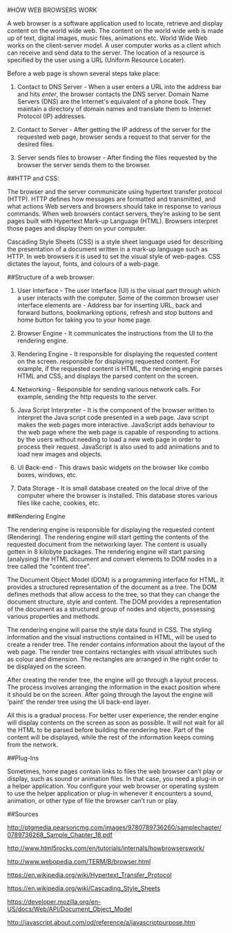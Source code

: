 #HOW WEB BROWSERS WORK



A web browser is a software application used to locate, retrieve and display content on the   world wide web. The content on the world wide web is made up of text, digital images, music files, animations etc. World Wide Web works on the client-server model. A user computer works as a client which can receive and send data to the server. The location of a resource is specified by the user using a URL (Uniform Resource Locater).



Before a web page is shown several steps take place:

1. Contact to DNS Server - When a user enters a URL into the address bar and
hits *enter*, the browser contacts the DNS server. Domain Name Servers (DNS) are the Internet's equivalent of a phone book. They maintain a directory of domain names and translate them to Internet Protocol (IP) addresses.

2. Contact to Server - After getting the IP address of the server for the requested web page, browser sends a request to that server for the desired files.

3. Server sends files to browser - After finding the files requested by the browser the server sends them to the browser.




##HTTP and CSS:

The browser and the server communicate using hypertext transfer protocol (HTTP).  HTTP defines how messages are formatted and transmitted, and what actions Web servers and browsers should take in response to various commands. When web browsers contact servers, they’re asking to be sent pages built with Hypertext Mark-up Language (HTML). Browsers interpret those pages and display them on your computer.


Cascading Style Sheets (CSS) is a style sheet language used for describing the presentation of a document written in a mark-up language such as HTTP. In web browsers it is used to set the visual style of web-pages. CSS dictates the layout, fonts, and colours of a web-page.

##Structure of a web browser:

1. User Interface - The user interface (UI) is the visual part through which a user interacts with the computer. Some of the common browser user interface elements are - Address bar for inserting URL, back and forward buttons, bookmarking options, refresh and stop buttons and home button for taking you to your home page.

2. Browser Engine - It communicates the instructions from the UI to the   rendering engine.

3. Rendering Engine - It responsible for displaying the requested content on the screen. responsible for displaying requested content. For example, if the requested content is HTML, the rendering engine parses HTML and CSS, and displays the parsed content on the screen.

4. Networking - Responsible for sending various network calls. For example, sending the http requests to the server.

5. Java Script Interpreter - It is the component of the browser written to interpret the Java script code presented in a web page. Java script makes the web pages more interactive. JavaScript adds behaviour to the web page where the web page is capable of responding to actions by the users without needing to load a new web page in order to process their request. JavaScript is also used to add animations and to load new images and objects.

6. UI Back-end - This draws basic widgets on the browser like combo boxes, windows, etc.

7. Data Storage - It is small database created on the local drive of the computer where the browser is installed. This database stores various files like cache, cookies, etc.













##Rendering Engine


The rendering engine is responsible for displaying the requested content (Rendering). The rendering engine will start getting the contents of the requested document from the networking layer. The content is usually gotten in 8 kilobyte packages. The rendering engine will start parsing (analysing) the HTML document and convert elements to DOM nodes in a tree called the "content tree". 

The Document Object Model (DOM) is a programming interface for HTML. It provides a structured representation of the document as a tree. The DOM defines methods that allow access to the tree, so that they can change the document structure, style and content. The DOM provides a representation of the document as a structured group of nodes and objects, possessing various properties and methods.


The rendering engine will parse the style data found in CSS. The styling information and the visual instructions contained in HTML, will be used to create a render tree. The render contains information about the layout of the web page. The render tree contains rectangles with visual attributes such as colour and dimension. The rectangles are arranged in the right order to be displayed on the screen.


After creating the render tree, the engine will go through a layout process. The process involves arranging the information in the exact position where it should be on the screen. After going through the layout the engine will ‘paint’ the render tree using the UI back-end layer.


All this is a gradual process. For better user experience, the render engine will display contents on the screen as soon as possible. It will not wait for all the HTML to be parsed before building the rendering tree. Part of the content will be displayed, while the rest of the information keeps coming from the network.

 
 




##Plug-Ins


Sometimes, home pages contain links to files the web browser can’t play or display, such as sound or animation files. In that case, you need a plug-in or a helper application. You configure your web browser or operating system to use the helper application or plug-in whenever it encounters a sound, animation, or other type of file the browser can’t run or play.






##Sources

http://ptgmedia.pearsoncmg.com/images/9780789736260/samplechapter/0789736268_Sample_Chapter_18.pdf

http://www.html5rocks.com/en/tutorials/internals/howbrowserswork/

http://www.webopedia.com/TERM/B/browser.html

https://en.wikipedia.org/wiki/Hypertext_Transfer_Protocol

https://en.wikipedia.org/wiki/Cascading_Style_Sheets

https://developer.mozilla.org/en-US/docs/Web/API/Document_Object_Model

http://javascript.about.com/od/reference/a/javascriptpurpose.htm
